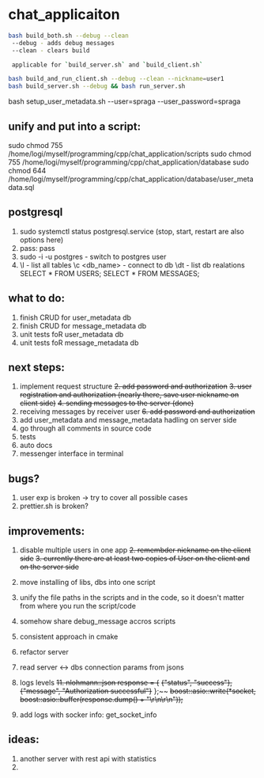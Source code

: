 # chat_applicaiton
```bash
bash build_both.sh --debug --clean
 --debug - adds debug messages
 --clean - clears build 

 applicable for `build_server.sh` and `build_client.sh` 

bash build_and_run_client.sh --debug --clean --nickname=user1
bash build_server.sh --debug && bash run_server.sh 
```

bash setup_user_metadata.sh --user=spraga --user_password=spraga

## unify and put into a script: 
sudo chmod 755 /home/logi/myself/programming/cpp/chat_application/scripts
sudo chmod 755 /home/logi/myself/programming/cpp/chat_application/database
sudo chmod 644 /home/logi/myself/programming/cpp/chat_application/database/user_metadata.sql

## postgresql
1. sudo systemctl status postgresql.service (stop, start, restart are also options here)
2. pass: pass
3. sudo -i -u postgres - switch to postgres user
4. 
    \l - list all tables
    \c <db_name> - connect to db
    \dt - list db realations
    SELECT * FROM USERS;
    SELECT * FROM MESSAGES;

## what to do:
1. finish CRUD for user_metadata db 
2. finish CRUD for message_metadata db
3. unit tests foR user_metadata db 
4. unit tests foR message_metadata db

## next steps:
1. implement request structure
~~2. add password and authorization~~
~~3. user registration and authorization (nearly there, save user nickname on client side)~~ 
~~4. sending messages to the server (done)~~
5. receiving messages by receiver user 
~~6. add password and authorization~~
7. add user_metadata and message_metadata hadling on server side 
8. go through all comments in source code 
9. tests
10. auto docs
11. messenger interface in terminal


## bugs? 
1. user exp is broken -> try to cover all possible cases
2. prettier.sh is broken?

## improvements:
1. disable multiple users in one app
~~2. remembder nickname on the client side~~
~~3. currently there are at least two copies of User on the client and on the server side~~
4. move installing of libs, dbs into one script
5. unify the file paths in the scripts and in the code, so it doesn't matter from where you run the script/code
6. somehow share debug_message accros scripts
7. consistent approach in cmake 
8. refactor server 
9. read server <-> dbs connection params from jsons
10. logs levels
~~11.         nlohmann::json response = {~~
    ~~{"status", "success"},~~
    ~~{"message", "Authorization successful"}~~
};~~
~~boost::asio::write(*socket, boost::asio::buffer(response.dump() + "\r\n\r\n"));~~

12. add logs with socker info: get_socket_info 

## ideas:
1. another server with rest api with statistics
2. 
